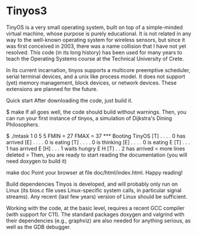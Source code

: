 # Tinyos3
 
TinyOS is a very small operating system, built on top of a simple-minded virtual machine, whose purpose is purely educational. It is not related in any way to the well-known operating system for wireless sensors, but since it was first conceived in 2003, there was a name collision that I have not yet resolved. This code (in its long history) has been used for many years to teach the Operating Systems course at the Technical University of Crete.

In its current incarnation, tinyos supports a multicore preemptive scheduler, serial terminal devices, and a unix like process model. It does not support (yet) memory management, block devices, or network devices. These extensions are planned for the future.

Quick start
After downloading the code, just build it.

$ make
If all goes well, the code should build without warnings. Then, you can run your first instance of tinyos, a simulation of Dijkstra's Dining Philosophers.

$ ./mtask 1 0 5 5
FMIN = 27    FMAX = 37
*** Booting TinyOS
[T] .  .  .  .      0 has arrived
[E] .  .  .  .      0 is eating
[T] .  .  .  .      0 is thinking
[E] .  .  .  .      0 is eating
 E [T] .  .  .      1 has arrived
 E [H] .  .  .      1 waits hungry
 E  H [T] .  .      2 has arrived
< more lines deleted >
Then, you are ready to start reading the documentation (you will need doxygen to build it)

make doc
Point your browser at file doc/html/index.html. Happy reading!

Build dependencies
Tinyos is developed, and will probably only run on Linux (its bios.c file uses Linux-specific system calls, in particular signal streams). Any recent (last few years) version of Linux should be sufficient.

Working with the code, at the basic level, requires a recent GCC compiler (with support for C11). The standard packages doxygen and valgrind with their dependencies (e.g., graphviz) are also needed for anything serious, as well as the GDB debugger.
